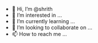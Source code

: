 - 👋 Hi, I’m @shrith
- 👀 I’m interested in ...
- 🌱 I’m currently learning ...
- 💞️ I’m looking to collaborate on ...
- 📫 How to reach me ...

<!---
shrith/shrith is a ✨ special ✨ repository because its `README.md` (this file) appears on your GitHub profile.
You can click the Preview link to take a look at your changes.
--->
